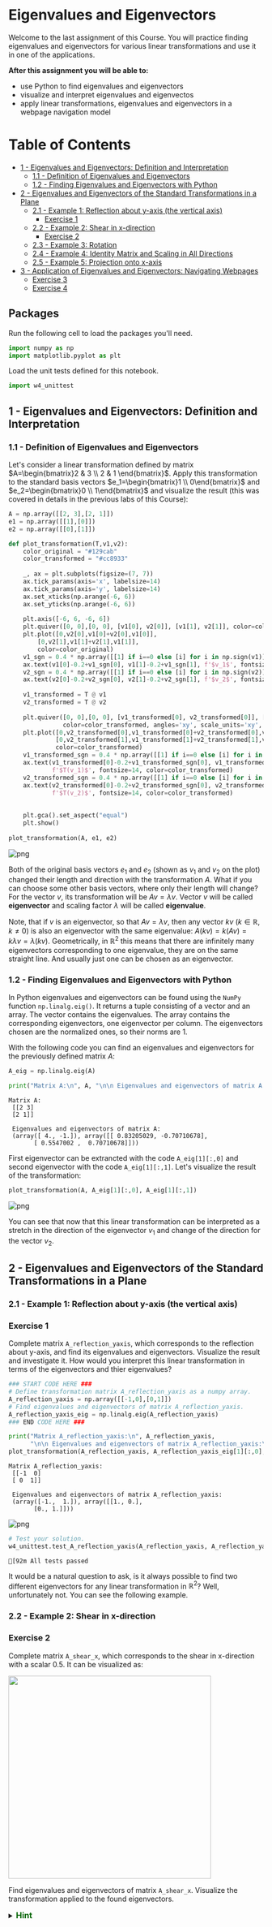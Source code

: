 #  Eigenvalues and Eigenvectors

Welcome to the last assignment of this Course. You will practice finding eigenvalues and eigenvectors for various linear transformations and use it in one of the applications.

**After this assignment you will be able to:**
- use Python to find eigenvalues and eigenvectors
- visualize and interpret eigenvalues and eigenvectos
- apply linear transformations, eigenvalues and eigenvectors in a webpage navigation model

# Table of Contents
- [ 1 - Eigenvalues and Eigenvectors: Definition and Interpretation](#1)
  - [ 1.1 - Definition of Eigenvalues and Eigenvectors](#1.1)
  - [ 1.2 - Finding Eigenvalues and Eigenvectors with Python](#1.2)
- [ 2 - Eigenvalues and Eigenvectors of the Standard Transformations in a Plane](#2)
  - [ 2.1 - Example 1: Reflection about y-axis (the vertical axis)](#2.1)
    - [ Exercise 1](#ex01)
  - [ 2.2 - Example 2: Shear in x-direction](#2.2)
    - [ Exercise 2](#ex02)
  - [ 2.3 - Example 3: Rotation](#2.3)
  - [ 2.4 - Example 4: Identity Matrix and Scaling in All Directions](#2.4)
  - [ 2.5 - Example 5: Projection onto x-axis](#2.5)
- [ 3 - Application of Eigenvalues and Eigenvectors: Navigating Webpages](#3)
  - [ Exercise 3](#ex03)
  - [ Exercise 4](#ex04)

## Packages

Run the following cell to load the packages you'll need.


```python
import numpy as np
import matplotlib.pyplot as plt
```

Load the unit tests defined for this notebook.


```python
import w4_unittest
```

<a name='1'></a>
## 1 - Eigenvalues and Eigenvectors: Definition and Interpretation

<a name='1.1'></a>
### 1.1 - Definition of Eigenvalues and Eigenvectors

Let's consider a linear transformation defined by matrix $A=\begin{bmatrix}2 & 3 \\ 2 & 1 \end{bmatrix}$. Apply this transformation to the standard basis vectors $e_1=\begin{bmatrix}1 \\ 0\end{bmatrix}$ and $e_2=\begin{bmatrix}0 \\ 1\end{bmatrix}$ and visualize the result (this was covered in details in the previous labs of this Course):


```python
A = np.array([[2, 3],[2, 1]])
e1 = np.array([[1],[0]])
e2 = np.array([[0],[1]])
```


```python
def plot_transformation(T,v1,v2):
    color_original = "#129cab"
    color_transformed = "#cc8933"
    
    _, ax = plt.subplots(figsize=(7, 7))
    ax.tick_params(axis='x', labelsize=14)
    ax.tick_params(axis='y', labelsize=14)
    ax.set_xticks(np.arange(-6, 6))
    ax.set_yticks(np.arange(-6, 6))
    
    plt.axis([-6, 6, -6, 6])
    plt.quiver([0, 0],[0, 0], [v1[0], v2[0]], [v1[1], v2[1]], color=color_original, angles='xy', scale_units='xy', scale=1)
    plt.plot([0,v2[0],v1[0]+v2[0],v1[0]], 
        [0,v2[1],v1[1]+v2[1],v1[1]], 
        color=color_original)
    v1_sgn = 0.4 * np.array([[1] if i==0 else [i] for i in np.sign(v1)])
    ax.text(v1[0]-0.2+v1_sgn[0], v1[1]-0.2+v1_sgn[1], f'$v_1$', fontsize=14, color=color_original)
    v2_sgn = 0.4 * np.array([[1] if i==0 else [i] for i in np.sign(v2)])
    ax.text(v2[0]-0.2+v2_sgn[0], v2[1]-0.2+v2_sgn[1], f'$v_2$', fontsize=14, color=color_original)
    
    v1_transformed = T @ v1
    v2_transformed = T @ v2
    
    plt.quiver([0, 0],[0, 0], [v1_transformed[0], v2_transformed[0]], [v1_transformed[1], v2_transformed[1]], 
               color=color_transformed, angles='xy', scale_units='xy', scale=1)
    plt.plot([0,v2_transformed[0],v1_transformed[0]+v2_transformed[0],v1_transformed[0]], 
             [0,v2_transformed[1],v1_transformed[1]+v2_transformed[1],v1_transformed[1]], 
             color=color_transformed)
    v1_transformed_sgn = 0.4 * np.array([[1] if i==0 else [i] for i in np.sign(v1_transformed)])
    ax.text(v1_transformed[0]-0.2+v1_transformed_sgn[0], v1_transformed[1]-v1_transformed_sgn[1], 
            f'$T(v_1)$', fontsize=14, color=color_transformed)
    v2_transformed_sgn = 0.4 * np.array([[1] if i==0 else [i] for i in np.sign(v2_transformed)])
    ax.text(v2_transformed[0]-0.2+v2_transformed_sgn[0], v2_transformed[1]-v2_transformed_sgn[1], 
            f'$T(v_2)$', fontsize=14, color=color_transformed)
    
    
    plt.gca().set_aspect("equal")
    plt.show()
    
plot_transformation(A, e1, e2)
```


    
![png](output_9_0.png)
    


Both of the original basis vectors $e_1$ and $e_2$ (shown as $v_1$ and $v_2$ on the plot) changed their length and direction with the transformation $A$. What if you can choose some other basis vectors, where only their length will change? For the vector $v$, its transformation will be $Av=\lambda v$. Vector $v$ will be called **eigenvector** and scaling factor $\lambda$ will be called **eigenvalue**.

Note, that if $v$ is an eigenvector, so that $Av = \lambda v$, then any vector $kv$ ($k\in\mathbb{R}, k\neq 0$) is also an eigenvector with the same eigenvalue: $A(kv)=k(Av)=k \lambda v = \lambda (kv)$. Geometrically, in $\mathbb{R}^2$ this means that there are infinitely many eigenvectors corresponding to one eigenvalue, they are on the same straight line. And usually just one can be chosen as an eigenvector. 

<a name='1.2'></a>
### 1.2 - Finding Eigenvalues and Eigenvectors with Python

In Python eigenvalues and eigenvectors can be found using the `NumPy` function `np.linalg.eig()`. It returns a tuple consisting of a vector and an array. The vector contains the eigenvalues. The array contains the corresponding eigenvectors, one eigenvector per column. The eigenvectors chosen are the normalized ones, so their norms are 1.

With the following code you can find an eigenvalues and eigenvectors for the previously defined matrix $A$:


```python
A_eig = np.linalg.eig(A)

print("Matrix A:\n", A, "\n\n Eigenvalues and eigenvectors of matrix A:\n", A_eig)
```

    Matrix A:
     [[2 3]
     [2 1]] 
    
     Eigenvalues and eigenvectors of matrix A:
     (array([ 4., -1.]), array([[ 0.83205029, -0.70710678],
           [ 0.5547002 ,  0.70710678]]))


First eigenvector can be extrancted with the code `A_eig[1][:,0]` and second eigenvector with the code `A_eig[1][:,1]`. Let's visualize the result of the transformation:


```python
plot_transformation(A, A_eig[1][:,0], A_eig[1][:,1])
```


    
![png](output_15_0.png)
    


You can see that now that this linear transformation can be interpreted as a stretch in the direction of the eigenvector $v_1$ and change of the direction for the vector $v_2$.

<a name='2'></a>
## 2 - Eigenvalues and Eigenvectors of the Standard Transformations in a Plane


<a name='2.1'></a>
### 2.1 - Example 1: Reflection about y-axis (the vertical axis)

<a name='ex01'></a>
### Exercise 1

Complete matrix `A_reflection_yaxis`, which corresponds to the reflection about y-axis, and find its eigenvalues and eigenvectors. Visualize the result and investigate it. How would you interpret this linear transformation in terms of the eigenvectors and thier eigenvalues?


```python
### START CODE HERE ###
# Define transformation matrix A_reflection_yaxis as a numpy array.
A_reflection_yaxis = np.array([[-1,0],[0,1]])
# Find eigenvalues and eigenvectors of matrix A_reflection_yaxis.
A_reflection_yaxis_eig = np.linalg.eig(A_reflection_yaxis)
### END CODE HERE ###

print("Matrix A_reflection_yaxis:\n", A_reflection_yaxis, 
      "\n\n Eigenvalues and eigenvectors of matrix A_reflection_yaxis:\n", A_reflection_yaxis_eig)
plot_transformation(A_reflection_yaxis, A_reflection_yaxis_eig[1][:,0], A_reflection_yaxis_eig[1][:,1])
```

    Matrix A_reflection_yaxis:
     [[-1  0]
     [ 0  1]] 
    
     Eigenvalues and eigenvectors of matrix A_reflection_yaxis:
     (array([-1.,  1.]), array([[1., 0.],
           [0., 1.]]))



    
![png](output_20_1.png)
    



```python
# Test your solution.
w4_unittest.test_A_reflection_yaxis(A_reflection_yaxis, A_reflection_yaxis_eig)
```

    [92m All tests passed


It would be a natural question to ask, is it always possible to find two different eigenvectors for any linear transformation in $\mathbb{R}^2$? Well, unfortunately not. You can see the following example.

<a name='2.2'></a>
### 2.2 - Example 2: Shear in x-direction

<a name='ex02'></a>
### Exercise 2

Complete matrix `A_shear_x`, which corresponds to the shear in x-direction with a scalar $0.5$. It can be visualized as: 

<img src = "images/shear_transformation.png" width="400" align="center"/>

Find eigenvalues and eigenvectors of matrix `A_shear_x`. Visualize the transformation applied to the found eigenvectors.

<details>    
<summary>
    <font size="3" color="darkgreen"><b>Hint</b></font>
</summary>
<p>
<ul>
    Vector $e_1=\begin{bmatrix}1 \\ 0\end{bmatrix}$ will remain the same, and vector $e_2=\begin{bmatrix}0 \\ 1\end{bmatrix}$ will transform into a vector $\begin{bmatrix}0.5 \\ 1\end{bmatrix}$.
</ul>
</p>


```python
### START CODE HERE ###
# Define transformation matrix A_shear_x as a numpy array.
A_shear_x = np.array([[1,0.5],[0,1]])
# Find eigenvalues and eigenvectors of matrix A_shear_x.
A_shear_x_eig = np.linalg.eig(A_shear_x)
### END CODE HERE ###

print("Matrix A_shear_x:\n", A_shear_x, 
      "\n\n Eigenvalues and eigenvectors of matrix A_shear_x:\n", A_shear_x_eig)
plot_transformation(A_shear_x, A_shear_x_eig[1][:,0], A_shear_x_eig[1][:,1])
```

    Matrix A_shear_x:
     [[1.  0.5]
     [0.  1. ]] 
    
     Eigenvalues and eigenvectors of matrix A_shear_x:
     (array([1., 1.]), array([[ 1.0000000e+00, -1.0000000e+00],
           [ 0.0000000e+00,  4.4408921e-16]]))



    
![png](output_25_1.png)
    



```python
# Test your solution.
w4_unittest.test_A_shear_x(A_shear_x, A_shear_x_eig)
```

    [92m All tests passed


There are two eigenvalues $\lambda  =1$, that are equal to each other. Thus, shear transformation has only one eigenvector. Here there is no change in the x-direction, and any other vector outside of the $Ox$ line will be sheared, so they cannot be eigenvectors. This is an example of $2 \times 2$ matrix with only one eigenvector.

Now you might have asked yourself, are there any linear transformations in $\mathbb{R}^2$ with no eigenvectors?

<a name='2.3'></a>
### 2.3 - Example 3: Rotation

Rotation by $90$ degrees clockwise can be defined by matrix $A_{rotation}=\begin{bmatrix}0 & 1 \\ -1 & 0 \end{bmatrix}$. Find its eigenvalues and eigenvectors:


```python
A_rotation = np.array([[0, 1],[-1, 0]])
A_rotation_eig = np.linalg.eig(A_rotation)

print("Matrix A_rotation:\n", A_rotation, 
      "\n\n Eigenvalues and eigenvectors of matrix A_rotation:\n", A_rotation_eig)
```

    Matrix A_rotation:
     [[ 0  1]
     [-1  0]] 
    
     Eigenvalues and eigenvectors of matrix A_rotation:
     (array([0.+1.j, 0.-1.j]), array([[0.70710678+0.j        , 0.70710678-0.j        ],
           [0.        +0.70710678j, 0.        -0.70710678j]]))


There are two eigenvalues in the output, but they are actually complex numbers. So, there are no *real* eigenvalues ($\lambda\notin\mathbb{R}$), which means there will be no vectors that will keep their direction with this transformation. This makes sense for the rotation 90 degress, doesn't it?

<a name='2.4'></a>
### 2.4 - Example 4: Identity Matrix and Scaling in All Directions

Now you can investigate some other examples. What if you take identity matrix? This means that there will be no change to any vector in the plane - all of the vectors can be considered as eigenvectors.


```python
A_identity = np.array([[1, 0],[0, 1]])
A_identity_eig = np.linalg.eig(A_identity)

print("Matrix A_identity:\n", A_identity, 
      "\n\n Eigenvalues and eigenvectors of matrix A_identity:\n", A_identity_eig)
```

    Matrix A_identity:
     [[1 0]
     [0 1]] 
    
     Eigenvalues and eigenvectors of matrix A_identity:
     (array([1., 1.]), array([[1., 0.],
           [0., 1.]]))


The out of the `np.linalg.eig()` function shows that there are two eigenvalues that are equal to each other $\lambda = 1$, which is true. But the list of eigenvectors does not cover all of them. It can be show algebraically that all of the vectors will be eigenvectors for identity matrix. Using software, you can't see it sometimes - be careful! That's why understanding of mathematical objects behind your codes and models is so important.

Check that the same will happen finding eigenvectors for the scaling (dilation) in both directions x and y by factor $2$:


```python
A_scaling = np.array([[2, 0],[0, 2]])
A_scaling_eig = np.linalg.eig(A_scaling)

print("Matrix A_scaling:\n", A_scaling, 
      "\n\n Eigenvalues and eigenvectors of matrix A_scaling:\n", A_scaling_eig)
```

    Matrix A_scaling:
     [[2 0]
     [0 2]] 
    
     Eigenvalues and eigenvectors of matrix A_scaling:
     (array([2., 2.]), array([[1., 0.],
           [0., 1.]]))


<a name='2.5'></a>
### 2.5 - Example 5: Projection onto x-axis

You can investigate some more interesting examples, e.g. projection onto x-axis $A_{projection}=\begin{bmatrix}1 & 0 \\ 0 & 0 \end{bmatrix}$ has two real eigenvalues, and one of them is equal to $0$. There is nothing wrong with it, $\lambda$ can be equal to $0$! The transformation still has two eigenvectors.


```python
A_projection = np.array([[1, 0],[0, 0]])
A_projection_eig = np.linalg.eig(A_projection)

print("Matrix A_projection:\n", A_projection, 
      "\n\n Eigenvalues and eigenvectors of matrix A_projection:\n", A_projection_eig)
```

    Matrix A_projection:
     [[1 0]
     [0 0]] 
    
     Eigenvalues and eigenvectors of matrix A_projection:
     (array([1., 0.]), array([[1., 0.],
           [0., 1.]]))


Now you know how to find eigenvalues and eigenvectors. Let's have a look at one of their applications.

<a name='3'></a>
## 3 - Application of Eigenvalues and Eigenvectors: Navigating Webpages

Multiple components describing some structure can be organized as a single vector. If the state of the structure is changing in time due to some process, the vector is referred as a **state vector**. Such dynamic processes are often modeled at discrete times calculating the state vector as a linear transformation of a previous state vector. This model is called a **discrete dynamical system**. 

Starting with an initial state $X_0$, the transition to the next state $X_1$ is a linear transformation defined with a matrix $P$: $X_1=PX_0$. That leads to $X_2=PX_1=P^2X_0$, $X_3=P^3X_0$, and so on. This implies that $X_t=PX_{t-1}$ for $t=0,1,2,3,\ldots$.

A discrete dynamical system can be used to model browsing web pages. Web pages often contain links to other pages, for simplicity assume that the browser is only following links to a new page rather than navigating to an unlinked one. 

Let the probabilities that the browser is on a particular page at time $t$ be a state vector $X_t$. Navigation from one page to another advances the model from one state vector $X_{t-1}$ to another state vector $X_t$. A linear transformation, defined by a matrix $P$, will have entries $a_{ij}$ with the probabilities that the browser navigates to page $i$ from page $j$. For fixed column $j$, the entries represent a probability distribution describing location of the browser at the next step. Thus, the entries in each column must add to one.

<a name='ex03'></a>
### Exercise 3

Set matrix $P$ for a small number of pages $n=5$. All elements on the main diagonal should be equal to $0$, and the entries in each column must add to one. Here is an example of such a matrix for $n=4$:

$$P=
\begin{bmatrix}
0 & 0.75 & 0.35 & 0.85 \\
0.15 & 0 & 0.35 & 0.05 \\
0.30 & 0.20 & 0 & 0.1 \\
0.55 & 0.05 & 0.30 & 0
\end{bmatrix}\tag{5}
$$

Define vector $X_0$, so the browser starts navigation at page $4$ ($X_0$ is a vector with a single entry equal to one, and all other entries equal to zero). Apply the transformation once: $X_1=PX_0$ to find a vector of the probabilities that the browser is at each of five pages.


```python
### START CODE HERE ###
# Based on the example above for n=4 define matrix P for n=5, 
# such that all elements on the main diagonal should be equal to 0, 
# and the entries in each column must add to one.
P = np.array([    
    [0, 0.75, 0.35, 0.25, 0.85],
    [0.15, 0, 0.35, 0.25, 0.05],
    [0.15, 0.15, 0, 0.25, 0.05],
    [0.15, 0.05, 0.05, 0, 0.05],
    [0.55, 0.05, 0.25, 0.25, 0]
]) 
X0 = np.array([[0], [0], [0], [1], [0]])
# Multiply matrix P and X_0 (matrix multiplication).
X1 = np.matmul(P, X0)

### END CODE HERE ###
print(sum(P))
```

    [1. 1. 1. 1. 1.]


##### __Expected Output__

```Python
[1. 1. 1. 1. 1.]
```


```python
# Test your solution.
w4_unittest.test_matrix(P, X0, X1)
```

    [92m All tests passed


Applying the transformation $m$ times you can find a vector $X_m$ with the probabilities of the browser being at each of the pages after $m$ steps of navigation.


```python
X = np.array([[0],[0],[0],[1],[0]])
m = 20

for t in range(m):
    X = P @ X
    
print(X)
```

    [[0.39392366]
     [0.13392366]
     [0.11407667]
     [0.0850993 ]
     [0.27297672]]


It is interesting to predict the probabilities in $X_m$ when $m$ is large, and thus determining what pages a browser are more likely to visit after this sort of random navigation. To do that you have to apply the transformation many times, and in real life problems this will be computationally expensive. Eigenvalues and eigenvectos can help here significantly reducing the amount of calculations. 

Try to find eigenvalues and eigenvectors for the previously defined matrix $P$:


```python
np.linalg.eig(P)
```




    (array([ 1.        , -0.70367062,  0.00539505, -0.08267227, -0.21905217]),
     array([[-0.76088562, -0.81362074,  0.10935376,  0.14270615, -0.39408574],
            [-0.25879453,  0.050269  , -0.6653158 ,  0.67528802, -0.66465044],
            [-0.2204546 ,  0.07869601, -0.29090665,  0.17007443,  0.35048734],
            [-0.1644783 ,  0.12446953,  0.19740707, -0.43678067,  0.23311487],
            [-0.52766004,  0.56018621,  0.64946163, -0.55128793,  0.47513398]]))



A square matrix is called a **Markov matrix** if all entries are nonnegative and the sum of each column elements is equal to $1$. Markov matrices have a handy property - they always have an eigenvalue equals to 1. 

Matrix $P$ was defined in such a way, that it is actually a Markov matrix, and you can see that it has an eigenvalue $1$. The equation $X_m=PX_{m-1}$ can be rewritten as $PX_{m-1}=1\times X_m$. Predicting probabilities in $X_m$ when $m$ is large you can actually look for an eigenvector corresponding to the eigenvalue $1$, because then you will get $PX = X$.


```python
X_inf = np.linalg.eig(P)[1][:,0]

print("Eigenvector corresponding to the eigenvalue 1:\n" + str(X_inf))
```

    Eigenvector corresponding to the eigenvalue 1:
    [-0.76088562 -0.25879453 -0.2204546  -0.1644783  -0.52766004]


<a name='ex04'></a>
### Exercise 4

Perform matrix multiplication $PX$ (multiply matrix `P` and vector `X_inf`) to check that the result will be equal to the vector $X$ (`X_inf`).


```python
# This is organised as a function only for grading purposes.
def check_eigenvector(P, X_inf):
    ### START CODE HERE ###
    X_check = np.matmul(P,X_inf)
    ### END CODE HERE ###
    
    return X_check

X_check = check_eigenvector(P, X_inf)

print("Original eigenvector corresponding to the eigenvalue 1:\n" + str(X_inf))
print("Result of multiplication:" + str(X_check))

# Function np.isclose compares two NumPy arrays element by element, allowing for error tolerance (rtol parameter).
print("Check that PX=X element by element:" +str(np.isclose(X_inf, X_check, rtol=1e-10)))
```

    Original eigenvector corresponding to the eigenvalue 1:
    [-0.76088562 -0.25879453 -0.2204546  -0.1644783  -0.52766004]
    Result of multiplication:[-0.76088562 -0.25879453 -0.2204546  -0.1644783  -0.52766004]
    Check that PX=X element by element:[ True  True  True  True  True]



```python
# Test your solution.
w4_unittest.test_check_eigenvector(check_eigenvector)
```

    [92m All tests passed


The output eigenvectors of the `np.linalg.eig()` function are normalized so that their norm is $1$. For the vector $X$ you would like to choose a vector in the same direction, so that the sum of its elements is equal to $1$:


```python
X_inf = X_inf / sum(X_inf)

print("Probabilities being at each of the pages:\n" + str(X_inf))
```

    Probabilities being at each of the pages:
    [0.39377747 0.13393269 0.11409081 0.08512166 0.27307736]


You can see the probabilities of the browser being at each of the pages after infinite steps of navigation. Such type of a model was the foundation of the PageRank algorithm, which is the basis of Google's very successful search engine.

Congratulations! You have finished the assignment in this week.


```python

```
